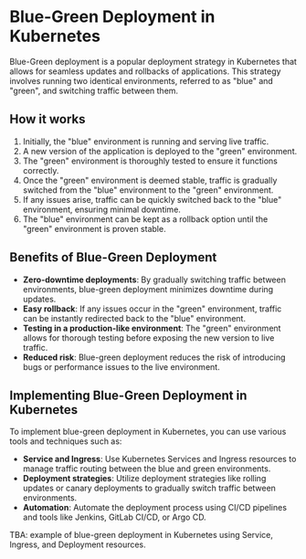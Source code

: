 # Blue-Green Deployment in Kubernetes

Blue-Green deployment is a popular deployment strategy in Kubernetes that allows for seamless updates and rollbacks of applications. This strategy involves running two identical environments, referred to as "blue" and "green", and switching traffic between them.

## How it works

1. Initially, the "blue" environment is running and serving live traffic.
2. A new version of the application is deployed to the "green" environment.
3. The "green" environment is thoroughly tested to ensure it functions correctly.
4. Once the "green" environment is deemed stable, traffic is gradually switched from the "blue" environment to the "green" environment.
5. If any issues arise, traffic can be quickly switched back to the "blue" environment, ensuring minimal downtime.
6. The "blue" environment can be kept as a rollback option until the "green" environment is proven stable.

## Benefits of Blue-Green Deployment

- **Zero-downtime deployments**: By gradually switching traffic between environments, blue-green deployment minimizes downtime during updates.
- **Easy rollback**: If any issues occur in the "green" environment, traffic can be instantly redirected back to the "blue" environment.
- **Testing in a production-like environment**: The "green" environment allows for thorough testing before exposing the new version to live traffic.
- **Reduced risk**: Blue-green deployment reduces the risk of introducing bugs or performance issues to the live environment.

## Implementing Blue-Green Deployment in Kubernetes

To implement blue-green deployment in Kubernetes, you can use various tools and techniques such as:

- **Service and Ingress**: Use Kubernetes Services and Ingress resources to manage traffic routing between the blue and green environments.
- **Deployment strategies**: Utilize deployment strategies like rolling updates or canary deployments to gradually switch traffic between environments.
- **Automation**: Automate the deployment process using CI/CD pipelines and tools like Jenkins, GitLab CI/CD, or Argo CD.

TBA: example of blue-green deployment in Kubernetes using Service, Ingress, and Deployment resources.
